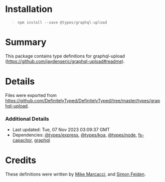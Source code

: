 # Installation
> `npm install --save @types/graphql-upload`

# Summary
This package contains type definitions for graphql-upload (https://github.com/jaydenseric/graphql-upload#readme).

# Details
Files were exported from https://github.com/DefinitelyTyped/DefinitelyTyped/tree/master/types/graphql-upload.

### Additional Details
 * Last updated: Tue, 07 Nov 2023 03:09:37 GMT
 * Dependencies: [@types/express](https://npmjs.com/package/@types/express), [@types/koa](https://npmjs.com/package/@types/koa), [@types/node](https://npmjs.com/package/@types/node), [fs-capacitor](https://npmjs.com/package/fs-capacitor), [graphql](https://npmjs.com/package/graphql)

# Credits
These definitions were written by [Mike Marcacci](https://github.com/mike-marcacci), and [Simon Feiden](https://github.com/rdsfj).
